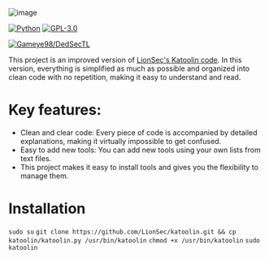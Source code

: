 ![image](https://github.com/Ego-Dystonia/Clean_Katoolin/assets/174164991/e43c1d78-2611-4112-acaf-0c9e98f7d377)

[![Python](https://img.shields.io/badge/language-Python%203-blue.svg)](https://www.python.org)
[![GPL-3.0](https://img.shields.io/badge/license-GPL--3.0-red.svg)]([http://www.wtfpl.net/](https://www.gnu.org/licenses/gpl-3.0.en.html))

[![Gameye98/DedSecTL](https://img.shields.io/badge/author-Ego-Dystonia/DedSecTL-red.svg)](https://github.com/Ego-Dystonia)


This project is an improved version of [LionSec's Katoolin code](https://github.com/LionSec/katoolin?tab=readme-ov-file#katoolin). In this version, everything is simplified as much as possible and organized into clean code with no repetition, making it easy to understand and read.

# Key features:

- Clean and clear code: Every piece of code is accompanied by detailed explanations, making it virtually impossible to get confused.
- Easy to add new tools: You can add new tools using your own lists from text files.
- This project makes it easy to install tools and gives you the flexibility to manage them.

# Installation
`sudo su`
`git clone https://github.com/LionSec/katoolin.git && cp katoolin/katoolin.py /usr/bin/katoolin`
`chmod +x /usr/bin/katoolin`
`sudo katoolin`

